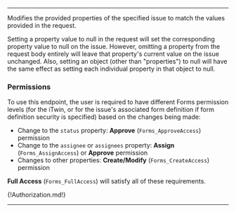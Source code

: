 ---

Modifies the provided properties of the specified issue to match the values provided in the request.

Setting a property value to null in the request will set the corresponding property value to null on the issue. However, omitting a property from the request body entirely will leave that property's current value on the issue unchanged.  Also, setting an object (other than "properties") to null will have the same effect as setting each individual property in that object to null.

### Permissions

To use this endpoint, the user is required to have different Forms permission levels (for the iTwin, or for the issue's associated form definition if form definition security is specified) based on the changes being made:

- Change to the `status` property: **Approve** (`Forms_ApproveAccess`) permission
- Change to the `assignee` or `assignees` property: **Assign** (`Forms_AssignAccess`) or **Approve** permission
- Changes to other properties: **Create/Modify** (`Forms_CreateAccess`) permission

**Full Access** (`Forms_FullAccess`) will satisfy all of these requirements.

{!Authorization.md!}

---